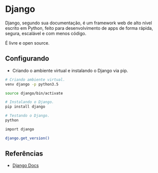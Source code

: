 # Django
  
Django, segundo sua documentação, é um framework web de alto nível escrito em Python, feito para desenvolvimento de apps de forma rápida, segura, escalável e com menos código.
  
É livre e open source.
  
## Configurando
  
* Criando o ambiente virtual e instalando o Django via pip.
  
```sh
# Criando ambiente virtual.
venv django -p python3.5

source django/bin/activate

# Instalando o Django.
pip install django

# Testando o Django.
python

import django

django.get_version()
```
  
## Referências
  
* [Django Docs](https://www.djangoproject.com)  
